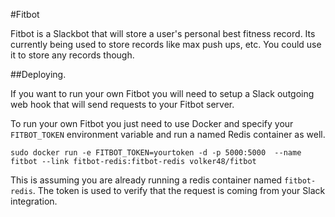 #Fitbot

Fitbot is a Slackbot that will store a user's personal best fitness 
record. Its currently being used to store records like max
push ups, etc. You could use it to store any records though.

##Deploying.

If you want to run your own Fitbot you will need to setup a Slack outgoing web hook that will send requests to your Fitbot server.

To run your own Fitbot you just need to use Docker and specify your `FITBOT_TOKEN` environment variable and run a named Redis container as well.

    sudo docker run -e FITBOT_TOKEN=yourtoken -d -p 5000:5000  --name fitbot --link fitbot-redis:fitbot-redis volker48/fitbot

This is assuming you are already running a redis container named `fitbot-redis`. The token is used to verify that the
request is coming from your Slack integration.
